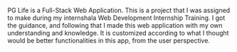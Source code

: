 PG Life is a Full-Stack Web Application. This is a project that I was 
assigned to make during my internshala Web Development 
Internship Training. I got the guidance, and following that I made 
this web application with my own understanding and knowledge. 
It is customized according to what I thought would be better 
functionalities in this app, from the user perspective.
